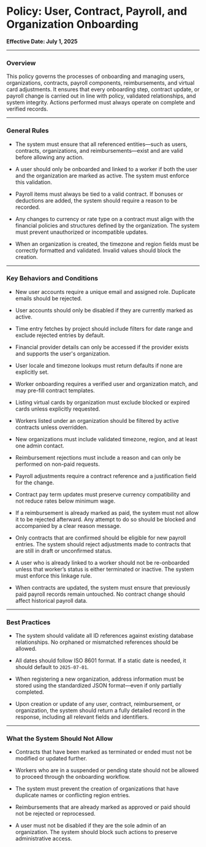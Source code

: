 # Policy: User, Contract, Payroll, and Organization Onboarding

**Effective Date: July 1, 2025**

---

### Overview

This policy governs the processes of onboarding and managing users, organizations, contracts, payroll components, reimbursements, and virtual card adjustments. It ensures that every onboarding step, contract update, or payroll change is carried out in line with policy, validated relationships, and system integrity. Actions performed must always operate on complete and verified records.

---

### General Rules

- The system must ensure that all referenced entities—such as users, contracts, organizations, and reimbursements—exist and are valid before allowing any action.

- A user should only be onboarded and linked to a worker if both the user and the organization are marked as active. The system must enforce this validation.

- Payroll items must always be tied to a valid contract. If bonuses or deductions are added, the system should require a reason to be recorded.

- Any changes to currency or rate type on a contract must align with the financial policies and structures defined by the organization. The system must prevent unauthorized or incompatible updates.

- When an organization is created, the timezone and region fields must be correctly formatted and validated. Invalid values should block the creation.

---

### Key Behaviors and Conditions
- New user accounts require a unique email and assigned role. Duplicate emails should be rejected.

- User accounts should only be disabled if they are currently marked as active.

- Time entry fetches by project should include filters for date range and exclude rejected entries by default.

- Financial provider details can only be accessed if the provider exists and supports the user's organization.

- User locale and timezone lookups must return defaults if none are explicitly set.

- Worker onboarding requires a verified user and organization match, and may pre-fill contract templates.

- Listing virtual cards by organization must exclude blocked or expired cards unless explicitly requested.

- Workers listed under an organization should be filtered by active contracts unless overridden.

- New organizations must include validated timezone, region, and at least one admin contact.

- Reimbursement rejections must include a reason and can only be performed on non-paid requests.

- Payroll adjustments require a contract reference and a justification field for the change.

- Contract pay term updates must preserve currency compatibility and not reduce rates below minimum wage.

- If a reimbursement is already marked as paid, the system must not allow it to be rejected afterward. Any attempt to do so should be blocked and accompanied by a clear reason message.

- Only contracts that are confirmed should be eligible for new payroll entries. The system should reject adjustments made to contracts that are still in draft or unconfirmed status.

- A user who is already linked to a worker should not be re-onboarded unless that worker’s status is either terminated or inactive. The system must enforce this linkage rule.

- When contracts are updated, the system must ensure that previously paid payroll records remain untouched. No contract change should affect historical payroll data.

---

### Best Practices

- The system should validate all ID references against existing database relationships. No orphaned or mismatched references should be allowed.

- All dates should follow ISO 8601 format. If a static date is needed, it should default to `2025-07-01`.

- When registering a new organization, address information must be stored using the standardized JSON format—even if only partially completed.

- Upon creation or update of any user, contract, reimbursement, or organization, the system should return a fully detailed record in the response, including all relevant fields and identifiers.

---

### What the System Should Not Allow

- Contracts that have been marked as terminated or ended must not be modified or updated further.

- Workers who are in a suspended or pending state should not be allowed to proceed through the onboarding workflow.

- The system must prevent the creation of organizations that have duplicate names or conflicting region entries.

- Reimbursements that are already marked as approved or paid should not be rejected or reprocessed.

- A user must not be disabled if they are the sole admin of an organization. The system should block such actions to preserve administrative access.
